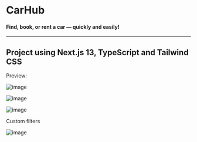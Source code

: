 <h1>CarHub</h1>
<h4>Find, book, or rent a car — quickly and easily!</h4>

<hr/>
<h2>Project using Next.js 13, TypeScript and Tailwind CSS</h2>

Preview:

![image](https://github.com/Lunatic02/CarHub/assets/82097583/9c13d574-85f6-42d4-88a7-dccd4e298aae)

![image](https://github.com/Lunatic02/CarHub/assets/82097583/a73bf2c6-148f-4af3-ba61-47766741a156)

![image](https://github.com/Lunatic02/CarHub/assets/82097583/417bc0ce-1320-4c51-8882-258cb23a120d)

Custom filters

![image](https://github.com/Lunatic02/CarHub/assets/82097583/c49a8a56-9554-4fac-b19d-11fe61831a2b)





